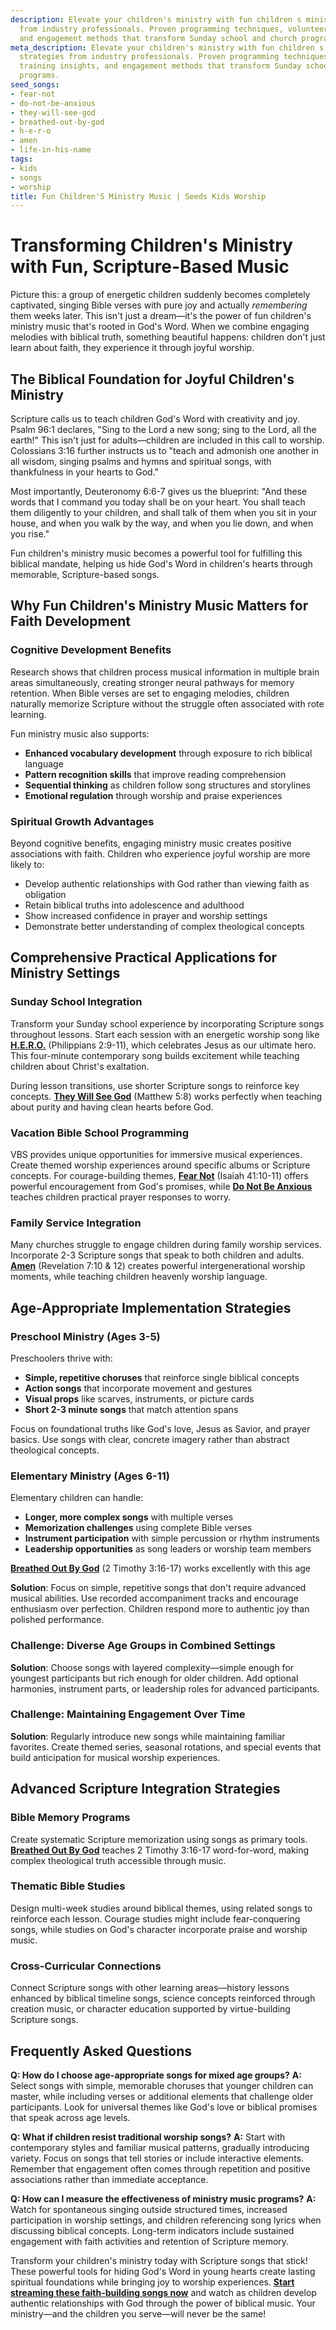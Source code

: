 ```yaml
---
description: Elevate your children's ministry with fun children s ministry music strategies
  from industry professionals. Proven programming techniques, volunteer training insights,
  and engagement methods that transform Sunday school and church programs.
meta_description: Elevate your children's ministry with fun children s ministry music
  strategies from industry professionals. Proven programming techniques, volunteer
  training insights, and engagement methods that transform Sunday school and church
  programs.
seed_songs:
- fear-not
- do-not-be-anxious
- they-will-see-god
- breathed-out-by-god
- h-e-r-o
- amen
- life-in-his-name
tags:
- kids
- songs
- worship
title: Fun Children'S Ministry Music | Seeds Kids Worship
---
```

# Transforming Children's Ministry with Fun, Scripture-Based Music

Picture this: a group of energetic children suddenly becomes completely captivated, singing Bible verses with pure joy and actually *remembering* them weeks later. This isn't just a dream—it's the power of fun children's ministry music that's rooted in God's Word. When we combine engaging melodies with biblical truth, something beautiful happens: children don't just learn about faith, they experience it through joyful worship.

## The Biblical Foundation for Joyful Children's Ministry

Scripture calls us to teach children God's Word with creativity and joy. Psalm 96:1 declares, "Sing to the Lord a new song; sing to the Lord, all the earth!" This isn't just for adults—children are included in this call to worship. Colossians 3:16 further instructs us to "teach and admonish one another in all wisdom, singing psalms and hymns and spiritual songs, with thankfulness in your hearts to God."

Most importantly, Deuteronomy 6:6-7 gives us the blueprint: "And these words that I command you today shall be on your heart. You shall teach them diligently to your children, and shall talk of them when you sit in your house, and when you walk by the way, and when you lie down, and when you rise."

Fun children's ministry music becomes a powerful tool for fulfilling this biblical mandate, helping us hide God's Word in children's hearts through memorable, Scripture-based songs.

## Why Fun Children's Ministry Music Matters for Faith Development

### Cognitive Development Benefits

Research shows that children process musical information in multiple brain areas simultaneously, creating stronger neural pathways for memory retention. When Bible verses are set to engaging melodies, children naturally memorize Scripture without the struggle often associated with rote learning.

Fun ministry music also supports:
- **Enhanced vocabulary development** through exposure to rich biblical language
- **Pattern recognition skills** that improve reading comprehension
- **Sequential thinking** as children follow song structures and storylines
- **Emotional regulation** through worship and praise experiences

### Spiritual Growth Advantages

Beyond cognitive benefits, engaging ministry music creates positive associations with faith. Children who experience joyful worship are more likely to:
- Develop authentic relationships with God rather than viewing faith as obligation
- Retain biblical truths into adolescence and adulthood
- Show increased confidence in prayer and worship settings
- Demonstrate better understanding of complex theological concepts

## Comprehensive Practical Applications for Ministry Settings

### Sunday School Integration

Transform your Sunday school experience by incorporating Scripture songs throughout lessons. Start each session with an energetic worship song like **[H.E.R.O.](https://seedskidsworship.com/product/h-e-r-o-philippians-29-11/)** (Philippians 2:9-11), which celebrates Jesus as our ultimate hero. This four-minute contemporary song builds excitement while teaching children about Christ's exaltation.

During lesson transitions, use shorter Scripture songs to reinforce key concepts. **[They Will See God](https://seedskidsworship.com/product/they-will-see-god-matthew-58-2/)** (Matthew 5:8) works perfectly when teaching about purity and having clean hearts before God.

### Vacation Bible School Programming

VBS provides unique opportunities for immersive musical experiences. Create themed worship experiences around specific albums or Scripture concepts. For courage-building themes, **[Fear Not](https://seedskidsworship.com/product/fear-not-isaiah-4110-2/)** (Isaiah 41:10-11) offers powerful encouragement from God's promises, while **[Do Not Be Anxious](https://seedskidsworship.com/product/do-not-be-anxious-philippians-46-7-2/)** teaches children practical prayer responses to worry.

### Family Service Integration

Many churches struggle to engage children during family worship services. Incorporate 2-3 Scripture songs that speak to both children and adults. **[Amen](https://seedskidsworship.com/product/seeds-of-praise-vol-3/)** (Revelation 7:10 & 12) creates powerful intergenerational worship moments, while teaching children heavenly worship language.

## Age-Appropriate Implementation Strategies

### Preschool Ministry (Ages 3-5)

Preschoolers thrive with:
- **Simple, repetitive choruses** that reinforce single biblical concepts
- **Action songs** that incorporate movement and gestures
- **Visual props** like scarves, instruments, or picture cards
- **Short 2-3 minute songs** that match attention spans

Focus on foundational truths like God's love, Jesus as Savior, and prayer basics. Use songs with clear, concrete imagery rather than abstract theological concepts.

### Elementary Ministry (Ages 6-11)

Elementary children can handle:
- **Longer, more complex songs** with multiple verses
- **Memorization challenges** using complete Bible verses
- **Instrument participation** with simple percussion or rhythm instruments
- **Leadership opportunities** as song leaders or worship team members

**[Breathed Out By God](https://seedskidsworship.com/product/trust-vol-11-releases-april-10-2018/)** (2 Timothy 3:16-17) works excellently with this age

**Solution**: Focus on simple, repetitive songs that don't require advanced musical abilities. Use recorded accompaniment tracks and encourage enthusiasm over perfection. Children respond more to authentic joy than polished performance.

### Challenge: Diverse Age Groups in Combined Settings

**Solution**: Choose songs with layered complexity—simple enough for youngest participants but rich enough for older children. Add optional harmonies, instrument parts, or leadership roles for advanced participants.

### Challenge: Maintaining Engagement Over Time

**Solution**: Regularly introduce new songs while maintaining familiar favorites. Create themed series, seasonal rotations, and special events that build anticipation for musical worship experiences.

## Advanced Scripture Integration Strategies

### Bible Memory Programs

Create systematic Scripture memorization using songs as primary tools. **[Breathed Out By God](https://seedskidsworship.com/product/trust-vol-11-releases-april-10-2018/)** teaches 2 Timothy 3:16-17 word-for-word, making complex theological truth accessible through music.

### Thematic Bible Studies

Design multi-week studies around biblical themes, using related songs to reinforce each lesson. Courage studies might include fear-conquering songs, while studies on God's character incorporate praise and worship music.

### Cross-Curricular Connections

Connect Scripture songs with other learning areas—history lessons enhanced by biblical timeline songs, science concepts reinforced through creation music, or character education supported by virtue-building Scripture songs.

## Frequently Asked Questions

**Q: How do I choose age-appropriate songs for mixed age groups?**
**A:** Select songs with simple, memorable choruses that younger children can master, while including verses or additional elements that challenge older participants. Look for universal themes like God's love or biblical promises that speak across age levels.

**Q: What if children resist traditional worship songs?**
**A:** Start with contemporary styles and familiar musical patterns, gradually introducing variety. Focus on songs that tell stories or include interactive elements. Remember that engagement often comes through repetition and positive associations rather than immediate acceptance.

**Q: How can I measure the effectiveness of ministry music programs?**
**A:** Watch for spontaneous singing outside structured times, increased participation in worship settings, and children referencing song lyrics when discussing biblical concepts. Long-term indicators include sustained engagement with faith activities and retention of Scripture memory.

Transform your children's ministry today with Scripture songs that stick! These powerful tools for hiding God's Word in young hearts create lasting spiritual foundations while bringing joy to worship experiences. **[Start streaming these faith-building songs now](https://seedskidsworship.com/)** and watch as children develop authentic relationships with God through the power of biblical music. Your ministry—and the children you serve—will never be the same!

<script type="application/ld+json">
{
  "@context": "https://schema.org",
  "@type": "Article",
  "headline": "Fun Children S Ministry Music",
  "author": {
    "@type": "Organization",
    "name": "Seeds Kids Worship"
  },
  "publisher": {
    "@type": "Organization",
    "name": "Seeds Kids Worship",
    "logo": {
      "@type": "ImageObject",
      "url": "https://seedskidsworship.com/logo.png"
    }
  },
  "datePublished": "2025-09-04T12:22:04.899875",
  "dateModified": "2025-09-04T12:22:04.899890",
  "description": "Elevate your children's ministry with fun children s ministry music strategies from industry professionals. Proven programming techniques, volunteer training in",
  "mainEntityOfPage": {
    "@type": "WebPage",
    "@id": "https://seedskidsworship.com/activities/fun-children-s-ministry-music/"
  }
}
</script>

<script type="application/ld+json">
{
  "@context": "https://schema.org",
  "@type": "Product",
  "name": "Fear Not",
  "description": "Taken from Isaiah 41:10-11, this encouraging song reminds children not to fear because God is with them, strengthening and upholding them even when enemies rise against them.",
  "url": "https://seedskidsworship.com/product/fear-not-isaiah-4110-2/",
  "brand": {
    "@type": "Brand",
    "name": "Seeds Kids Worship"
  },
  "category": "Children's Christian Music",
  "album": "I Am With You"
}
</script>

<script type="application/ld+json">
{
  "@context": "https://schema.org",
  "@type": "Product",
  "name": "Do Not Be Anxious",
  "description": "One of Seeds Family Worship's all-time favorites teaching children to pray instead of worry. Features retro video game aesthetics and word-for-word Philippians 4:6-7 about God's peace.",
  "url": "https://seedskidsworship.com/product/do-not-be-anxious-philippians-46-7-2/",
  "brand": {
    "@type": "Brand",
    "name":
